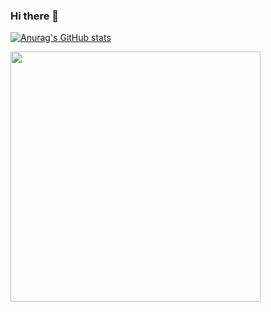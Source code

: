 ### Hi there 👋


[![Anurag's GitHub stats](https://github-readme-stats.vercel.app/api?username=R4rohitm)](https://github.com/anuraghazra/github-readme-stats)

<img src="https://github-readme-stats.vercel.app/api?username=R4rohitm&show_icons=true&theme=city_lights" width="400">

<!--
**R4rohitm/R4rohitm** is a ✨ _special_ ✨ repository because its `README.md` (this file) appears on your GitHub profile.

Here are some ideas to get you started:

- 🔭 I’m currently working on ...
- 🌱 I’m currently learning ...
- 👯 I’m looking to collaborate on ...
- 🤔 I’m looking for help with ...
- 💬 Ask me about ...
- 📫 How to reach me: ...
- 😄 Pronouns: ...
- ⚡ Fun fact: ...
-->
